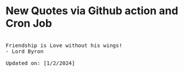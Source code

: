 # New Quotes via Github action and Cron Job

<pre>
<!-- #quote -->
Friendship is Love without his wings!
- Lord Byron

Updated on: [1/2/2024]
<!-- #quoteEnd -->
</pre>
